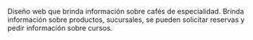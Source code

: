 Diseño web que brinda información sobre cafés de especialidad.
Brinda información sobre productos, sucursales, se pueden solicitar reservas y pedir información sobre cursos.

